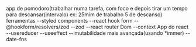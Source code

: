 app de pomodoro(trabalhar numa tarefa, com foco e depois tirar um tempo para descansar(intervalo) ex: 25mim de trabalho 5 de descanso)
ferramentas 
--styled components
--react hook form
--@hookform/resolvers/zod
--zod
--react router Dom
--context App do react
--usereducer
--useeffect
--imutabilidade mais avançada(usando *immer)
-- date-fns